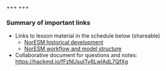 +++
+++

### Summary of important links

- Links to lesson material in the schedule below (shareable)
  + [NorESM historical development](https://github.com/NorESMhub/NorESM_Workshop_2023/blob/main/presentations/Bentsen_Torsvik_NorESM_user_workshop_20231120.pdf)
  + [NorESM workflow and model structure](https://github.com/NorESMhub/NorESM_Workshop_2023/blob/main/presentations/NorESM_user_workshop_2023.pdf)
- Collaborative document for questions and notes:<br> https://hackmd.io/fFzNUsuITv6LwlAdL7QfXg
